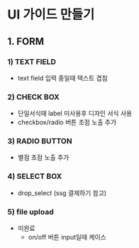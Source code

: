 # UI 가이드 만들기
## 1. FORM

### 1) TEXT FIELD
* text field 입력 중일때 텍스트 겹침
### 2) CHECK BOX
* 단일서식때 label 미사용후 디자인 서식 사용
* checkbox/radio 버튼 초점 노출 추가
### 3) RADIO BUTTON
* 별점 초점 노출 추가
### 4) SELECT BOX
* drop_select (ssg 결제하기 참고)
### 5) file upload

* 미완료 
    * on/off 버튼 input일때 케이스